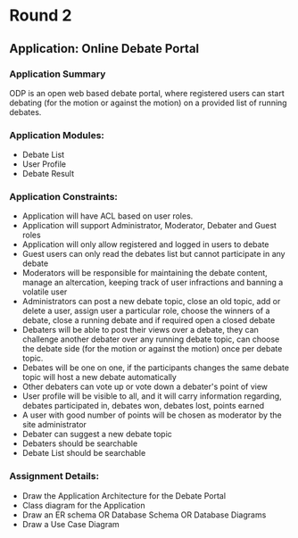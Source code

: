 # Round 2

Application: Online Debate Portal
-------

### Application Summary
ODP is an open web based debate portal, where registered users can start debating (for the motion or against the motion) on a provided list of running debates.

### Application Modules:
-  Debate List
-  User Profile
-  Debate Result

### Application Constraints:
-  Application will have ACL based on user roles.
-  Application will support Administrator, Moderator, Debater and Guest roles
-  Application will only allow registered and logged in users to debate
-  Guest users can only read the debates list but cannot participate in any debate
-  Moderators will be responsible for maintaining the debate content, manage an altercation, keeping track of user infractions and banning a volatile user
-  Administrators can post a new debate topic, close an old topic, add or delete a user, assign user a particular role, choose the winners of a debate, close a running debate and if required open a closed debate
-  Debaters will be able to post their views over a debate, they can challenge another debater over any running debate topic, can choose the debate side  (for the motion or against the motion) once per debate topic.
-  Debates will be one on one, if the participants changes the same debate topic will host a new debate automatically
-  Other debaters can vote up or vote down a debater's point of view
-  User profile will be visible to all, and it will carry information regarding, debates participated in, debates won, debates lost, points earned
-  A user with good number of points will be chosen as moderator by the site administrator
-  Debater can suggest a new debate topic
-  Debaters should be searchable
-  Debate List should be searchable

### Assignment Details:
-  Draw the Application Architecture for the Debate Portal
-  Class diagram for the Application
-  Draw an ER schema OR Database Schema OR Database Diagrams
-  Draw a Use Case Diagram
